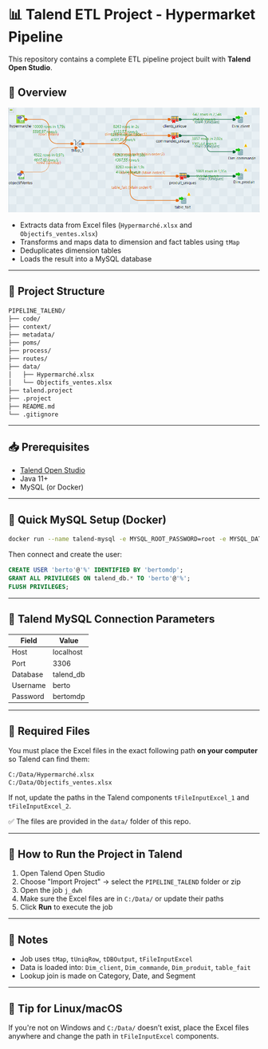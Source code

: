 
# 📊 Talend ETL Project - Hypermarket Pipeline

This repository contains a complete ETL pipeline project built with **Talend Open Studio**.

## 🧩 Overview

![Talend Job Pipeline](illustration/pipeline.png)

- Extracts data from Excel files (`Hypermarché.xlsx` and `Objectifs_ventes.xlsx`)
- Transforms and maps data to dimension and fact tables using `tMap`
- Deduplicates dimension tables
- Loads the result into a MySQL database

---

## 📁 Project Structure

```
PIPELINE_TALEND/
├── code/
├── context/
├── metadata/
├── poms/
├── process/
├── routes/
├── data/
│   ├── Hypermarché.xlsx
│   └── Objectifs_ventes.xlsx
├── talend.project
├── .project
├── README.md
└── .gitignore
```

---

## 📥 Prerequisites

- [Talend Open Studio](https://www.talend.com/products/talend-open-studio/)
- Java 11+
- MySQL (or Docker)

---

## 🐳 Quick MySQL Setup (Docker)

```bash
docker run --name talend-mysql -e MYSQL_ROOT_PASSWORD=root -e MYSQL_DATABASE=talend_db -p 3306:3306 -d mysql:latest
```

Then connect and create the user:

```sql
CREATE USER 'berto'@'%' IDENTIFIED BY 'bertomdp';
GRANT ALL PRIVILEGES ON talend_db.* TO 'berto'@'%';
FLUSH PRIVILEGES;
```

---

## 🔌 Talend MySQL Connection Parameters

| Field       | Value       |
|-------------|-------------|
| Host        | localhost   |
| Port        | 3306        |
| Database    | talend_db   |
| Username    | berto       |
| Password    | bertomdp    |

---

## 📂 Required Files

You must place the Excel files in the exact following path **on your computer** so Talend can find them:

```
C:/Data/Hypermarché.xlsx
C:/Data/Objectifs_ventes.xlsx
```

If not, update the paths in the Talend components `tFileInputExcel_1` and `tFileInputExcel_2`.

✅ The files are provided in the `data/` folder of this repo.

---

## 🚀 How to Run the Project in Talend

1. Open Talend Open Studio
2. Choose "Import Project" → select the `PIPELINE_TALEND` folder or zip
3. Open the job `j_dwh`
4. Make sure the Excel files are in `C:/Data/` or update their paths
5. Click **Run** to execute the job

---

## 📌 Notes

- Job uses `tMap`, `tUniqRow`, `tDBOutput`, `tFileInputExcel`
- Data is loaded into: `Dim_client`, `Dim_commande`, `Dim_produit`, `table_fait`
- Lookup join is made on Category, Date, and Segment

---

## 🧠 Tip for Linux/macOS

If you're not on Windows and `C:/Data/` doesn’t exist, place the Excel files anywhere and change the path in `tFileInputExcel` components.

